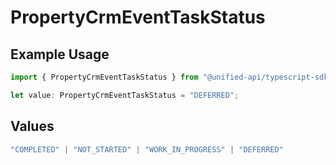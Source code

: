 # PropertyCrmEventTaskStatus

## Example Usage

```typescript
import { PropertyCrmEventTaskStatus } from "@unified-api/typescript-sdk/sdk/models/shared";

let value: PropertyCrmEventTaskStatus = "DEFERRED";
```

## Values

```typescript
"COMPLETED" | "NOT_STARTED" | "WORK_IN_PROGRESS" | "DEFERRED"
```